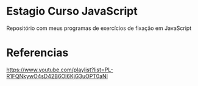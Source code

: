 # Estagio Curso JavaScript
Repositório com meus programas de exercícios de fixação em JavaScript

# Referencias
https://www.youtube.com/playlist?list=PL-R1FQNkywO4sD42B6OI6KjG3uOPT0aNl